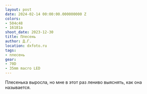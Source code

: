 ```yaml
---
layout: post
date: 2024-02-14 00:00:00.000000000 Z
colors:
- 504c48
- 16181a
shoot_date: 2023-12-30
title: Плесень
author: Д.Г.
location: dxfoto.ru
tags:
- плесень
gear:
- 70D
- 35mm macro LED
---
```

Плесенька выросла, но мне в этот раз лениво выяснять, как она называется.

